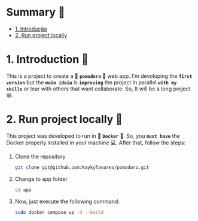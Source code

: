 # Summary :book:
- [1. Introdução](#1-introduction)
- [2. Run project locally](#2-run-project-locally-whale)

# 1. Introduction :pencil:
This is a project to create a :tomato: **`pomodoro`** :tomato: web app. I'm devoloping the **`first version`** but the **`main ideia`** is **`improving`** the project in parallel **`with my skills`** or lear with others that want collaborate. So, It will be a long project :laughing:.  

# 2. Run project locally :whale:
This project was developed to run in :whale: **`Docker`** :whale:.
So, you **`must have`** the Docker properly installed in your machine :computer:. After that, follow the steps:

1. Clone the repository
    ``` bash
    git clone git@github.com:KaykyTavares/pomodoro.git
    ```
2. Change to app folder
    ``` bash
    cd app
    ```
3. Now, just execute the following command:
    ``` bash
    sudo docker compose up -d --build
    ```
